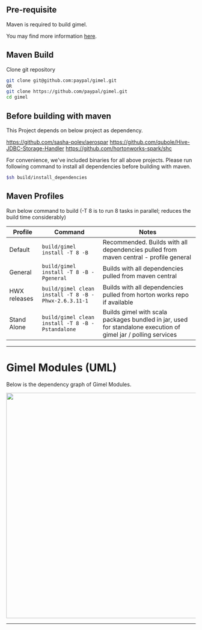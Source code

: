 

## Pre-requisite

Maven is required to build gimel.

You may find more information [here](https://maven.apache.org/index.html).

## Maven Build

Clone git repository
```bash
git clone git@github.com:paypal/gimel.git
OR
git clone https://github.com/paypal/gimel.git
cd gimel
```
## Before building with maven

This Project depends on below project as dependency.

https://github.com/sasha-polev/aerospar
https://github.com/qubole/Hive-JDBC-Storage-Handler
https://github.com/hortonworks-spark/shc

For convenience, we've included binaries for all above projects.
Please run following command to install all dependencies before building with maven.

```bash
$sh build/install_dependencies
```

## Maven Profiles

Run below command to build
(-T 8 is to run 8 tasks in parallel; reduces the build time considerably)

| Profile | Command | Notes |
| -------- | -------- | -------- |
| Default | ```build/gimel install -T 8 -B``` | Recommended. Builds with all dependencies pulled from maven central - profile general |
| General | ```build/gimel install -T 8 -B -Pgeneral``` | Builds with all dependencies pulled from maven central |
| HWX releases | ```build/gimel clean install -T 8 -B -Phwx-2.6.3.11-1``` | Builds with all dependencies pulled from horton works repo if available |
| Stand Alone | ```build/gimel clean install -T 8 -B -Pstandalone``` | Builds gimel with scala packages bundled in jar, used for standalone execution of gimel jar / polling services |

--------------------------------------------------------------------------------------------------------------------


# Gimel Modules (UML)

Below is the dependency graph of Gimel Modules.

<img src="../../images/gimel-modules.png" width="800" height="600" />

--------------------------------------------------------------------------------------------------------------------
